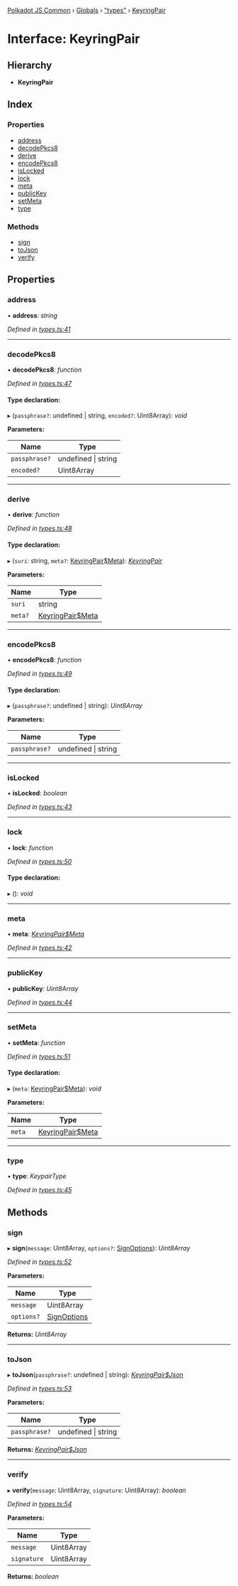 [Polkadot JS Common](../README.md) › [Globals](../globals.md) › ["types"](../modules/_types_.md) › [KeyringPair](_types_.keyringpair.md)

# Interface: KeyringPair

## Hierarchy

* **KeyringPair**

## Index

### Properties

* [address](_types_.keyringpair.md#address)
* [decodePkcs8](_types_.keyringpair.md#decodepkcs8)
* [derive](_types_.keyringpair.md#derive)
* [encodePkcs8](_types_.keyringpair.md#encodepkcs8)
* [isLocked](_types_.keyringpair.md#islocked)
* [lock](_types_.keyringpair.md#lock)
* [meta](_types_.keyringpair.md#meta)
* [publicKey](_types_.keyringpair.md#publickey)
* [setMeta](_types_.keyringpair.md#setmeta)
* [type](_types_.keyringpair.md#type)

### Methods

* [sign](_types_.keyringpair.md#sign)
* [toJson](_types_.keyringpair.md#tojson)
* [verify](_types_.keyringpair.md#verify)

## Properties

###  address

• **address**: *string*

*Defined in [types.ts:41](https://github.com/polkadot-js/common/blob/4e4ff5de/packages/keyring/src/types.ts#L41)*

___

###  decodePkcs8

• **decodePkcs8**: *function*

*Defined in [types.ts:47](https://github.com/polkadot-js/common/blob/4e4ff5de/packages/keyring/src/types.ts#L47)*

#### Type declaration:

▸ (`passphrase?`: undefined | string, `encoded?`: Uint8Array): *void*

**Parameters:**

Name | Type |
------ | ------ |
`passphrase?` | undefined &#124; string |
`encoded?` | Uint8Array |

___

###  derive

• **derive**: *function*

*Defined in [types.ts:48](https://github.com/polkadot-js/common/blob/4e4ff5de/packages/keyring/src/types.ts#L48)*

#### Type declaration:

▸ (`suri`: string, `meta?`: [KeyringPair$Meta](_types_.keyringpair_meta.md)): *[KeyringPair](_types_.keyringpair.md)*

**Parameters:**

Name | Type |
------ | ------ |
`suri` | string |
`meta?` | [KeyringPair$Meta](_types_.keyringpair_meta.md) |

___

###  encodePkcs8

• **encodePkcs8**: *function*

*Defined in [types.ts:49](https://github.com/polkadot-js/common/blob/4e4ff5de/packages/keyring/src/types.ts#L49)*

#### Type declaration:

▸ (`passphrase?`: undefined | string): *Uint8Array*

**Parameters:**

Name | Type |
------ | ------ |
`passphrase?` | undefined &#124; string |

___

###  isLocked

• **isLocked**: *boolean*

*Defined in [types.ts:43](https://github.com/polkadot-js/common/blob/4e4ff5de/packages/keyring/src/types.ts#L43)*

___

###  lock

• **lock**: *function*

*Defined in [types.ts:50](https://github.com/polkadot-js/common/blob/4e4ff5de/packages/keyring/src/types.ts#L50)*

#### Type declaration:

▸ (): *void*

___

###  meta

• **meta**: *[KeyringPair$Meta](_types_.keyringpair_meta.md)*

*Defined in [types.ts:42](https://github.com/polkadot-js/common/blob/4e4ff5de/packages/keyring/src/types.ts#L42)*

___

###  publicKey

• **publicKey**: *Uint8Array*

*Defined in [types.ts:44](https://github.com/polkadot-js/common/blob/4e4ff5de/packages/keyring/src/types.ts#L44)*

___

###  setMeta

• **setMeta**: *function*

*Defined in [types.ts:51](https://github.com/polkadot-js/common/blob/4e4ff5de/packages/keyring/src/types.ts#L51)*

#### Type declaration:

▸ (`meta`: [KeyringPair$Meta](_types_.keyringpair_meta.md)): *void*

**Parameters:**

Name | Type |
------ | ------ |
`meta` | [KeyringPair$Meta](_types_.keyringpair_meta.md) |

___

###  type

• **type**: *KeypairType*

*Defined in [types.ts:45](https://github.com/polkadot-js/common/blob/4e4ff5de/packages/keyring/src/types.ts#L45)*

## Methods

###  sign

▸ **sign**(`message`: Uint8Array, `options?`: [SignOptions](_types_.signoptions.md)): *Uint8Array*

*Defined in [types.ts:52](https://github.com/polkadot-js/common/blob/4e4ff5de/packages/keyring/src/types.ts#L52)*

**Parameters:**

Name | Type |
------ | ------ |
`message` | Uint8Array |
`options?` | [SignOptions](_types_.signoptions.md) |

**Returns:** *Uint8Array*

___

###  toJson

▸ **toJson**(`passphrase?`: undefined | string): *[KeyringPair$Json](_types_.keyringpair_json.md)*

*Defined in [types.ts:53](https://github.com/polkadot-js/common/blob/4e4ff5de/packages/keyring/src/types.ts#L53)*

**Parameters:**

Name | Type |
------ | ------ |
`passphrase?` | undefined &#124; string |

**Returns:** *[KeyringPair$Json](_types_.keyringpair_json.md)*

___

###  verify

▸ **verify**(`message`: Uint8Array, `signature`: Uint8Array): *boolean*

*Defined in [types.ts:54](https://github.com/polkadot-js/common/blob/4e4ff5de/packages/keyring/src/types.ts#L54)*

**Parameters:**

Name | Type |
------ | ------ |
`message` | Uint8Array |
`signature` | Uint8Array |

**Returns:** *boolean*
